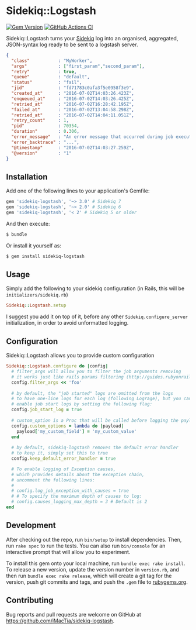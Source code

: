 # Sidekiq::Logstash

[![Gem Version](https://badge.fury.io/rb/sidekiq-logstash.svg)](https://badge.fury.io/rb/sidekiq-logstash)
[![GitHub Actions CI](https://github.com/iMacTia/sidekiq-logstash/workflows/CI/badge.svg)](https://github.com/iMacTia/sidekiq-logstash/actions?query=workflow%3ACI)

Sidekiq::Logstash turns your [Sidekiq](https://github.com/mperham/sidekiq) log into an organised, aggregated, JSON-syntax log ready to be sent to a logstash server.

```json
{
  "class"           : "MyWorker",
  "args"            : ["first_param","second_param"],
  "retry"           : true,
  "queue"           : "default",
  "status"          : "fail",
  "jid"             : "fd71783c0afa3f5e0958f3e9",
  "created_at"      : "2016-07-02T14:03:26.423Z",
  "enqueued_at"     : "2016-07-02T14:03:26.425Z",
  "retried_at"      : "2016-07-02T16:28:42.195Z",
  "failed_at"       : "2016-07-02T13:04:58.298Z",
  "retried_at"      : "2016-07-02T14:04:11.051Z",
  "retry_count"     : 1,
  "pid"             : 70354,
  "duration"        : 0.306,
  "error_message"   : "An error message that occurred during job execution.",
  "error_backtrace" : "...",
  "@timestamp"      : "2016-07-02T14:03:27.259Z",
  "@version"        : "1"
}
```

## Installation

Add one of the following lines to your application's Gemfile:

```ruby
gem 'sidekiq-logstash', '~> 3.0' # Sidekiq 7
gem 'sidekiq-logstash', '~> 2.0' # Sidekiq 6
gem 'sidekiq-logstash', '< 2' # Sidekiq 5 or older
```

And then execute:

```bash
$ bundle
```

Or install it yourself as:

```bash
$ gem install sidekiq-logstash
```

## Usage

Simply add the following to your sidekiq configuration (in Rails, this will be `initializers/sidekiq.rb`)

```ruby
Sidekiq::Logstash.setup
```

I suggest you add it on top of it, before any other `Sidekiq.configure_server` initialization, in order to avoid unformatted logging.

## Configuration

Sidekiq::Logstash allows you to provide custom configuration

```ruby
Sidekiq::Logstash.configure do |config|
  # filter_args will allow you to filter the job arguments removing
  # it works just like rails params filtering (http://guides.rubyonrails.org/action_controller_overview.html#parameters-filtering)
  config.filter_args << 'foo'
  
  # by default, the "job started" logs are omitted from the logs
  # to have one-line logs for each log (following Lograge), but you can
  # enable job start logs by setting the following flag:
  config.job_start_log = true
  
  # custom_option is a Proc that will be called before logging the payload, allowing you to add fields to it
  config.custom_options = lambda do |payload|
    payload['my_custom_field'] = 'my_custom_value'
  end
  
  # by default, sidekiq-logstash removes the default error handler
  # to keep it, simply set this to true
  config.keep_default_error_handler = true

  # To enable logging of Exception causes,
  # which provides details about the exception chain,
  # uncomment the following lines:
  #
  # config.log_job_exception_with_causes = true
  # # To specify the maximum depth of causes to log:
  # config.causes_logging_max_depth = 3 # Default is 2
end
```

## Development

After checking out the repo, run `bin/setup` to install dependencies. Then, run `rake spec` to run the tests. You can also run `bin/console` for an interactive prompt that will allow you to experiment.

To install this gem onto your local machine, run `bundle exec rake install`. To release a new version, update the version number in `version.rb`, and then run `bundle exec rake release`, which will create a git tag for the version, push git commits and tags, and push the `.gem` file to [rubygems.org](https://rubygems.org).

## Contributing

Bug reports and pull requests are welcome on GitHub at https://github.com/iMacTia/sidekiq-logstash.

